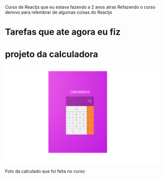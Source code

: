 Curso de Reactjs que eu estava fazendo a 2 anos atras
Refazendo o curso denovo para relembrar de algumas coisas do Reactjs

# Tarefas que ate agora eu fiz
# projeto da calculadora
<img src="./img/calc_reactjs.png" alt="Calculado feita em Reactjs"/>
<p>Foto da calculado que foi feita no curso</p>